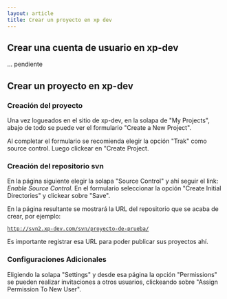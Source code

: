 ```yaml
---
layout: article
title: Crear un proyecto en xp dev
---
```


Crear una cuenta de usuario en xp-dev
-------------------------------------

... pendiente

Crear un proyecto en xp-dev
---------------------------

### Creación del proyecto

Una vez logueados en el sitio de xp-dev, en la solapa de "My Projects", abajo de todo se puede ver el formulario "Create a New Project".

Al completar el formulario se recomienda elegir la opción "Trak" como source control. Luego clickear en "Create Project.

### Creación del repositorio svn

En la página siguiente elegir la solapa "Source Control" y ahí seguir el link: *Enable Source Control*. En el formulario seleccionar la opción "Create Initial Directories" y clickear sobre "Save".

En la página resultante se mostrará la URL del repositorio que se acaba de crear, por ejemplo:

[`http://svn2.xp-dev.com/svn/proyecto-de-prueba/`](http://svn2.xp-dev.com/svn/proyecto-de-prueba/)` `

Es importante registrar esa URL para poder publicar sus proyectos ahí.

### Configuraciones Adicionales

Eligiendo la solapa "Settings" y desde esa página la opción "Permissions" se pueden realizar invitaciones a otros usuarios, clickeando sobre "Assign Permission To New User".
